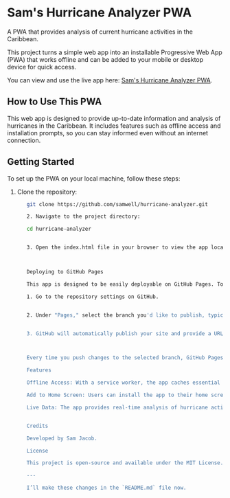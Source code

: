# Sam's Hurricane Analyzer PWA

A PWA that provides analysis of current hurricane activities in the Caribbean.

This project turns a simple web app into an installable Progressive Web App (PWA) that works offline and can be added to your mobile or desktop device for quick access.

You can view and use the live app here: [Sam's Hurricane Analyzer PWA](https://samwell.github.io/hurricane-analyzer/).

## How to Use This PWA

This web app is designed to provide up-to-date information and analysis of hurricanes in the Caribbean. It includes features such as offline access and installation prompts, so you can stay informed even without an internet connection.

## Getting Started

To set up the PWA on your local machine, follow these steps:

1. Clone the repository:
   ```bash
      git clone https://github.com/samwell/hurricane-analyzer.git

      2. Navigate to the project directory:

      cd hurricane-analyzer


      3. Open the index.html file in your browser to view the app locally.



      Deploying to GitHub Pages

      This app is designed to be easily deployable on GitHub Pages. To deploy your own version:

      1. Go to the repository settings on GitHub.


      2. Under "Pages," select the branch you'd like to publish, typically main or gh-pages.


      3. GitHub will automatically publish your site and provide a URL, similar to https://samwell.github.io/hurricane-analyzer/.



      Every time you push changes to the selected branch, GitHub Pages will automatically update the live site.

      Features

      Offline Access: With a service worker, the app caches essential resources, allowing it to function offline.

      Add to Home Screen: Users can install the app to their home screen on mobile devices for quick access.

      Live Data: The app provides real-time analysis of hurricane activities, updated frequently to keep information current.


      Credits

      Developed by Sam Jacob.

      License

      This project is open-source and available under the MIT License.

      ---

      I’ll make these changes in the `README.md` file now.


